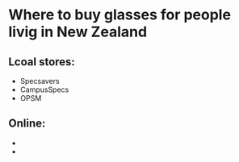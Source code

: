 # Where to buy glasses for people livig in New Zealand

## Lcoal stores:
- Specsavers
- CampusSpecs
- OPSM


## Online:
-
-
